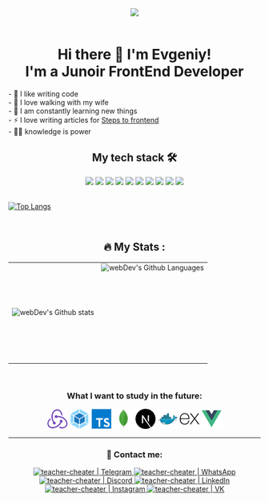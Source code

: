 
  <div id="header"  align="center">
  <img src="https://media.giphy.com/media/IeRdg7gLkfK1ly2mFU/giphy.gif" width="100" />
  <div align="center"><img src="https://komarev.com/ghpvc/?username=teacher-cheater&style=flat-square&color=blue" alt=""/></div>
    <h1 align="center"> Hi there 👋 I'm Evgeniy! <br/> I'm a Junoir FrontEnd Developer</h1>
  </div>
  
  <div align="left">
- 💪 I like writing code <br/>
- 🎉 I love walking with my wife <br/>
- 🥅 I am constantly learning new things <br/>
  - ⚡ I love writing articles for <a href="https://t.me/teacherCheater">Steps to frontend</a> <br/>
- 🤹🏽 knowledge is power <br/>
 </div>

<h2 align="center">My tech stack 🛠 </h2>
<div align="center">
<img src="https://img.shields.io/badge/HTML5-black?style=for-the-badge&logo=HTML5&logoColor=E34F26"/>  <img src="https://img.shields.io/badge/CSS3-black?style=for-the-badge&logo=CSS3&logoColor=1572B6"/>   <img src="https://img.shields.io/badge/SASS-black?style=for-the-badge&logo=Sass&logoColor=CC6699"/>  <img src="https://img.shields.io/badge/JavaScript-F7DF1E?style=for-the-badge&logo=JavaScript&logoColor=black"/>  <img src="https://img.shields.io/badge/Figma-blue?style=for-the-badge&logo=Figma&logoColor=black"/>   <img src="https://img.shields.io/badge/Git-F05032?style=for-the-badge&logo=Git&logoColor=black"/>   <img src="https://img.shields.io/badge/GitHub-181717?style=for-the-badge&logo=GitHub&logoColor=white"/>   <img src="https://img.shields.io/badge/React-grey?style=for-the-badge&logo=React&logoColor=#61DAFB"/>

<img src="https://img.shields.io/badge/Visual Studio-5C2D91?style=for-the-badge&logo=Visual Studio&logoColor=007ACC"/>
<img src="https://img.shields.io/badge/gulp-white?style=for-the-badge&logo=gulp&logoColor=#CF4647"/>
  </div>
<br />
  
[![Top Langs](https://github-readme-stats.vercel.app/api/top-langs/?username=teacher-cheater&layout=compact&theme=vision-friendly-dark)](https://github.com/anuraghazra/github-readme-stats)

<br/>
<h2 align="center"> 🔥 My Stats : </h2>
<table>
  <tr>
    <td>
      <img align="left" src="https://github-readme-streak-stats.herokuapp.com/?user=teacher-cheater&theme=algolia" alt="webDev's Github stats" />
    </td>
    <td>
      <img height="195px" align="right" alt="webDev's Github Languages" src="https://github-readme-stats-eight-theta.vercel.app/api/top-langs/?username=teacher-cheater&theme=algolia&layout=compact" />
    </td>
  </tr>
</table>

<br />

<h3 align="center"> What I want to study in the future:</h3> 
<div align="center"><img align="" alt="Redux" width="40px" src="https://github.com/devicons/devicon/blob/master/icons/redux/redux-original.svg" />   <img align="" alt="Webpack" width="40px" src="https://github.com/devicons/devicon/blob/master/icons/webpack/webpack-original.svg" />   <img align="" alt="TypeScript" width="40px" src="https://github.com/devicons/devicon/blob/master/icons/typescript/typescript-original.svg" />   <img align="" alt="Mongo DB" width="40px" src="https://github.com/devicons/devicon/blob/master/icons/mongodb/mongodb-original.svg" />   <img align="" alt="Next JS" width="40px" src="https://github.com/devicons/devicon/blob/master/icons/nextjs/nextjs-original.svg" />   <img align="" alt="Docker" width="40px" src="https://github.com/devicons/devicon/blob/master/icons/docker/docker-original.svg" />   <img align="" alt="Express" width="40px" src="https://github.com/devicons/devicon/blob/master/icons/express/express-original.svg" />   <img align="" alt="Vue" width="40px" src="https://github.com/devicons/devicon/blob/master/icons/vuejs/vuejs-original.svg" /></div>

<hr/>
  <h3 align="center"> 📧 Contact me: </h3>
  <div id="badges" align="center">
  <a href="https://t.me/teacher_cheater">
        <img align="" alt="teacher-cheater | Telegram" width="37px" src="https://user-images.githubusercontent.com/85887160/184511753-6499191d-eb09-4a23-b975-176128e5a0f2.png" />
  </a>
    <a href="https://wa.me/qr/WYRCLR752XING1">
    <img align="" alt="teacher-cheater | WhatsApp" width="37px" src="https://user-images.githubusercontent.com/85887160/184511749-b30db25a-c628-4c0f-a3f9-2e87f57ae2e2.png" />
  </a> 
  <a href="teacher_cheater#3139">
  <img align="" alt="teacher-cheater | Discord" width="37px" src="https://user-images.githubusercontent.com/85887160/184511746-355d70e4-1d7c-403c-bbbf-1c5be226fa74.png" />
  </a>  
  <a href="linkedin.com/in/teacher-cheater-482194218">
  <img align="" alt="teacher-cheater | LinkedIn" width="37px" src="https://user-images.githubusercontent.com/85887160/184511751-34b9bd61-c03e-4318-b7c5-71c5460a87d9.png" />
  </a>  
   <a href="https://www.instagram.com/">
   <img align="" alt="teacher-cheater | Instagram" width="37px" src="https://user-images.githubusercontent.com/85887160/184511747-cee2b1ec-b92c-4eab-a95e-185a32f569bc.png" />
  </a>  
   <a href="https://vk.com/id58492281">
   <img align="" alt="teacher-cheater | VK" width="37px" src="https://user-images.githubusercontent.com/85887160/184511748-47d99259-0d65-4d6b-a982-7fd0c6e1572c.png" />
  </a>
</div>


